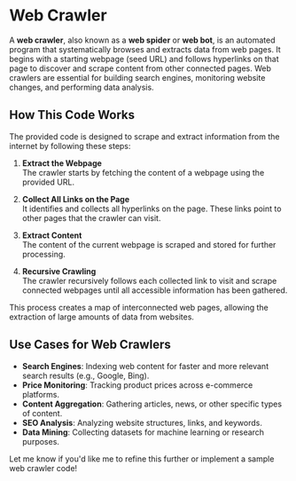 # Web Crawler

A **web crawler**, also known as a **web spider** or **web bot**, is an automated program that systematically browses and extracts data from web pages. It begins with a starting webpage (seed URL) and follows hyperlinks on that page to discover and scrape content from other connected pages. Web crawlers are essential for building search engines, monitoring website changes, and performing data analysis.

## How This Code Works

The provided code is designed to scrape and extract information from the internet by following these steps:

1. **Extract the Webpage**  
   The crawler starts by fetching the content of a webpage using the provided URL.

2. **Collect All Links on the Page**  
   It identifies and collects all hyperlinks on the page. These links point to other pages that the crawler can visit.

3. **Extract Content**  
   The content of the current webpage is scraped and stored for further processing.

4. **Recursive Crawling**  
   The crawler recursively follows each collected link to visit and scrape connected webpages until all accessible information has been gathered.

This process creates a map of interconnected web pages, allowing the extraction of large amounts of data from websites.

## Use Cases for Web Crawlers

- **Search Engines**: Indexing web content for faster and more relevant search results (e.g., Google, Bing).  
- **Price Monitoring**: Tracking product prices across e-commerce platforms.  
- **Content Aggregation**: Gathering articles, news, or other specific types of content.  
- **SEO Analysis**: Analyzing website structures, links, and keywords.  
- **Data Mining**: Collecting datasets for machine learning or research purposes.

Let me know if you'd like me to refine this further or implement a sample web crawler code!

